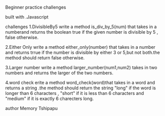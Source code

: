Beginner practice challenges

built with
.Javascript

challenges
1.DivisibleBy5
write a method is_div_by_5(num) that takes in a numberand returns the boolean true if the given number is divisible by 5 , false otherwise.

2.Either Only
write a method either_only(number) that takes in a number and returns trrue if the number is divisible by either 3 or 5,but not both.the method should return false otherwise.

3.Larger number
write a method larger_number(num1,num2) takes in two numbers and returns the larger of the two numbers.

4.word check
erite a method word_check(word)that takes in a word and returns a string .the method should return the string "long" if the  word is longer than 6 characters ,
"short" if it is less than 6 characters and "medium" if it is exactly  6 charecters long.

author 
Memory Tshipapu

